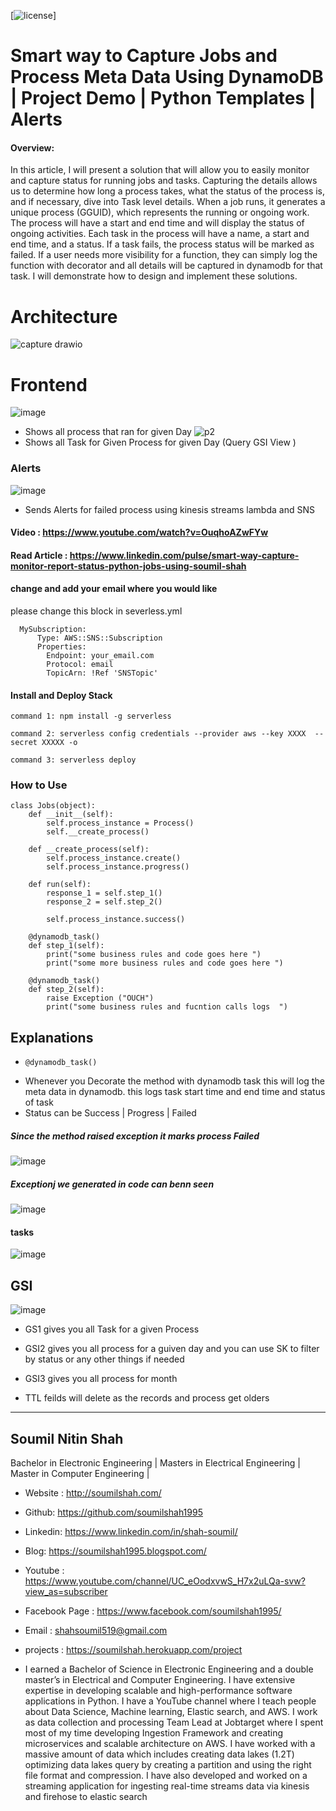 
[![license](https://img.shields.io/github/license/mashape/apistatus.svg?maxAge=2592000)]

# Smart way to Capture Jobs and Process Meta Data Using DynamoDB | Project Demo | Python Templates | Alerts 





#### Overview: 
In this article, I will present a solution that will allow you to easily monitor and capture status for running jobs and tasks. Capturing the details allows us to determine how long a process takes, what the status of the process is, and if necessary, dive into Task level details. When a job runs, it generates a unique process (GGUID), which represents the running or ongoing work. The process will have a start and end time and will display the status of ongoing activities. Each task in the process will have a name, a start and end time, and a status. If a task fails, the process status will be marked as failed. If a user needs more visibility for a function, they can simply log the function with decorator and all details will be captured in dynamodb for that task. I will demonstrate how to design and implement these solutions.

# Architecture 
![capture drawio](https://user-images.githubusercontent.com/39345855/197229798-7c209d51-b44d-4856-860e-b6fab1d63957.png)


# Frontend 
![image](https://user-images.githubusercontent.com/39345855/196523801-54b00e18-f1a3-4ea3-8b6c-f153b72dee8b.png)

* Shows all process that ran for given Day 
![p2](https://user-images.githubusercontent.com/39345855/196511340-d5c27bec-235c-48f6-bcb0-f68b383aa9d2.PNG)
* Shows all Task for Given Process for given Day (Query GSI View )

### Alerts 
![image](https://user-images.githubusercontent.com/39345855/197229526-39d072db-c600-47d7-a1b9-e6c79958fe7c.png)
* Sends Alerts for failed process using kinesis streams lambda and SNS 


#### Video : https://www.youtube.com/watch?v=OuqhoAZwFYw

#### Read Article : https://www.linkedin.com/pulse/smart-way-capture-monitor-report-status-python-jobs-using-soumil-shah

#### change and add your email where you would like
please change this block in severless.yml 
```
  MySubscription:
      Type: AWS::SNS::Subscription
      Properties:
        Endpoint: your_email.com
        Protocol: email
        TopicArn: !Ref 'SNSTopic'
```


#### Install and Deploy Stack 

```
command 1: npm install -g serverless

command 2: serverless config credentials --provider aws --key XXXX  --secret XXXXX -o

command 3: serverless deploy

```

### How to Use

```
class Jobs(object):
    def __init__(self):
        self.process_instance = Process()
        self.__create_process()

    def __create_process(self):
        self.process_instance.create()
        self.process_instance.progress()

    def run(self):
        response_1 = self.step_1()
        response_2 = self.step_2()

        self.process_instance.success()

    @dynamodb_task()
    def step_1(self):
        print("some business rules and code goes here ")
        print("some more business rules and code goes here ")

    @dynamodb_task()
    def step_2(self):
        raise Exception ("OUCH")
        print("some business rules and fucntion calls logs  ")

```

## Explanations 
*     @dynamodb_task()
*  Whenever  you Decorate the method with dynamodb task this will log the meta data in dynamodb. this logs task start time and end time and status of task 
* Status can be Success | Progress | Failed 

##### Since the method raised exception it marks process Failed 
![image](https://user-images.githubusercontent.com/39345855/196049088-1e9356fe-f348-4a19-92c2-2e89e531aa81.png)

##### Exceptionj we generated in code can benn seen 
![image](https://user-images.githubusercontent.com/39345855/196055412-f7ffd009-057d-493d-86eb-44e0c132ac4d.png)


#### tasks 
![image](https://user-images.githubusercontent.com/39345855/196049188-120c6a29-af18-4471-aff0-59587b531553.png)


## GSI

![image](https://user-images.githubusercontent.com/39345855/196049295-8db02650-1d42-427e-938f-9753f27d3c44.png)

*  GS1 gives you all Task for a given Process 
*  GSI2 gives you all process for a guiven day and you can use SK to filter by status or any other things if needed 
*  GSI3 gives you all process for month 

* TTL feilds will delete as the records and process get olders 





-------------------------------------------------------------------------------------
## Soumil Nitin Shah 
Bachelor in Electronic Engineering |
Masters in Electrical Engineering | 
Master in Computer Engineering |

* Website : http://soumilshah.com/
* Github: https://github.com/soumilshah1995
* Linkedin: https://www.linkedin.com/in/shah-soumil/
* Blog: https://soumilshah1995.blogspot.com/
* Youtube : https://www.youtube.com/channel/UC_eOodxvwS_H7x2uLQa-svw?view_as=subscriber
* Facebook Page : https://www.facebook.com/soumilshah1995/
* Email : shahsoumil519@gmail.com
* projects : https://soumilshah.herokuapp.com/project


* I earned a Bachelor of Science in Electronic Engineering and a double master’s in Electrical and Computer Engineering. I have extensive expertise in developing scalable and high-performance software applications in Python. I have a YouTube channel where I teach people about Data Science, Machine learning, Elastic search, and AWS. I work as data collection and processing Team Lead at Jobtarget where I spent most of my time developing Ingestion Framework and creating microservices and scalable architecture on AWS. I have worked with a massive amount of data which includes creating data lakes (1.2T) optimizing data lakes query by creating a partition and using the right file format and compression. I have also developed and worked on a streaming application for ingesting real-time streams data via kinesis and firehose to elastic search

